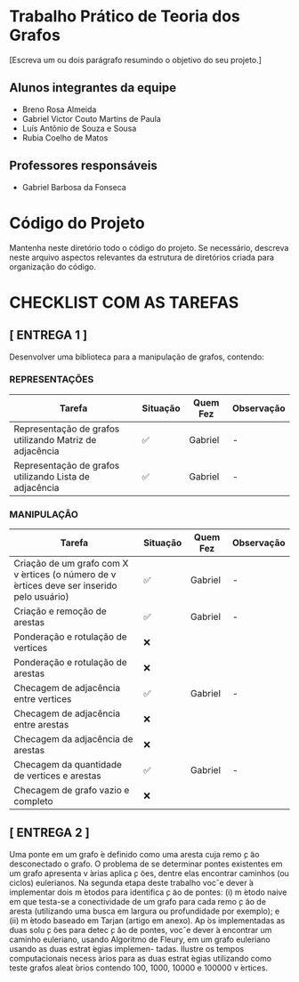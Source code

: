 # Trabalho Prático de Teoria dos Grafos

[Escreva um ou dois  parágrafo resumindo o objetivo do seu projeto.]

## Alunos integrantes da equipe

* Breno Rosa Almeida 
* Gabriel Victor Couto Martins de Paula 
* Luís Antônio de Souza e Sousa 
* Rubia Coelho de Matos 

## Professores responsáveis

* Gabriel Barbosa da Fonseca 

# Código do Projeto

Mantenha neste diretório todo o código do projeto. Se necessário, descreva neste arquivo aspectos relevantes da estrutura de diretórios criada para organização do código.

# CHECKLIST COM AS TAREFAS

## [ ENTREGA 1 ]
Desenvolver uma biblioteca para a manipulação de grafos, contendo:

### REPRESENTAÇÕES
| Tarefa                                                  | Situação | Quem Fez | Observação |
| ------------------------------------------------------- | -------- | -------- | ---------- |
| Representação de grafos utilizando Matriz de adjacência | ✅        | Gabriel  | -          |
| Representação de grafos utilizando Lista de adjacência  | ✅        | Gabriel  | -          |

### MANIPULAÇÃO

| Tarefa                                                                                     | Situação | Quem Fez | Observação |
| ------------------------------------------------------------------------------------------ | -------- | -------- | ---------- |
| Criação de um grafo com X v ́ertices (o número de v ́ertices deve ser inserido pelo usuário) | ✅        | Gabriel  | -          |
| Criação e remoção de arestas                                                               | ✅        | Gabriel  | -          |
| Ponderação e rotulação de vertices                                                         | ❌        |          |            |
| Ponderação e rotulação de arestas                                                          | ❌        |          |            |
| Checagem de adjacência entre vertices                                                      | ✅        | Gabriel  | -          |
| Checagem de adjacência entre arestas                                                       | ❌        |          |            |
| Checagem da adjacência de arestas                                                          | ❌        |          |            |
| Checagem da quantidade de vertices e arestas                                               | ✅        | Gabriel  | -          |
| Checagem de grafo vazio e completo                                                         | ❌        |          |            |

## [ ENTREGA 2 ]

Uma ponte em um grafo  ́e definido como uma aresta cuja remo ̧c ̃ao desconectado o grafo. O problema
de se determinar pontes existentes em um grafo apresenta v ́arias aplica ̧c ̃oes, dentre elas encontrar
caminhos (ou ciclos) eulerianos. Na segunda etapa deste trabalho vocˆe dever ́a implementar dois
m ́etodos para identifica ̧c ̃ao de pontes: (i) m ́etodo naive em que testa-se a conectividade de um grafo
para cada remo ̧c ̃ao de aresta (utilizando uma busca em largura ou profundidade por exemplo); e (ii)
m ́etodo baseado em Tarjan (artigo em anexo).
Ap ́os implementadas as duas solu ̧c ̃oes para detec ̧c ̃ao de pontes, vocˆe dever ́a encontrar um caminho
euleriano, usando Algoritmo de Fleury, em um grafo euleriano usando as duas estrat ́egias implemen-
tadas. Ilustre os tempos computacionais necess ́arios para as duas estrat ́egias utilizando como teste
grafos aleat ́orios contendo 100, 1000, 10000 e 100000 v ́ertices.

